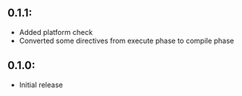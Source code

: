 ## 0.1.1:

* Added platform check
* Converted some directives from execute phase to compile phase

## 0.1.0:

* Initial release
